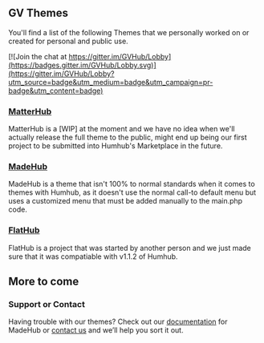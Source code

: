 ## GV Themes
You'll find a list of the following Themes that we personally worked on or created for personal and public use.

[![Join the chat at https://gitter.im/GVHub/Lobby](https://badges.gitter.im/GVHub/Lobby.svg)](https://gitter.im/GVHub/Lobby?utm_source=badge&utm_medium=badge&utm_campaign=pr-badge&utm_content=badge)

### [MatterHub](https://github.com/GreenVolume/humhub-themes-MatterHub)
MatterHub is a [WIP] at the moment and we have no idea when we'll actually release the full theme to the public, might end up being our first project to be submitted into Humhub's Marketplace in the future.

### [MadeHub](https://github.com/GreenVolume/humhub-themes-MadeHub)
MadeHub is a theme that isn't 100% to normal standards when it comes to themes with Humhub, as it doesn't use the normal call-to default menu but uses a customized menu that must be added manually to the main.php code.

### [FlatHub](https://github.com/GreenVolume/humhub-themes-flathub)
FlatHub is a project that was started by another person and we just made sure that it was compatiable with v1.1.2 of Humhub.

## __More to come__

### Support or Contact
Having trouble with our themes? Check out our [documentation](https://github.com/GreenVolume/humhub-themes-MadeHub/wiki) for MadeHub or [contact us](mailto:tsuharusarah@gmail.com) and we’ll help you sort it out.
